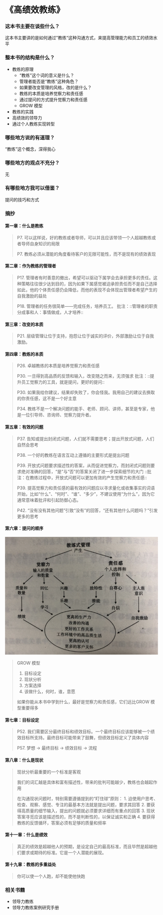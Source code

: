 # 《高绩效教练》

### 这本书主要在谈些什么？

这本书主要讲的是如何通过”教练“这种沟通方式，来提高管理能力和员工的绩效水平

### 整本书的结构是什么？

* 教练的原理
  * “教练”这个词的意义是什么？
  * 管理者能否是“教练”这种角色？
  * 如果要改变管理的风格，改的是什么？
  * 教练的本质是培养觉察力和责任感
  * 通过提问的方式提升觉察力和责任感
  * GROW 模型
* 教练的实践
* 高绩效的领导力
* 通过个人教练实现转型

### 哪些地方说的有道理？

“教练”这个概念，深得我心

### 哪些地方的观点不充分？

无

### 有哪些地方我可以借鉴？

提问的技巧和方式

### 摘抄

#### 第一章：什么是教练

> P7. 可以这样说，好的教练或者导师，可以并且应该带领一个人超越教练或者导师自身知识的局限
>
> P7. 教练必须从潜能的角度看待客户的无限可能性，而不是现有的绩效表现

#### 第二章：作为教练的管理者

> P17. 管理者有时善意的撤出，希望可以驱动下属学会去承担更多的责任。这种策略往往很少达到目的，因为如果下属感觉被迫承担责任而不是自己选择如此，他的个体责任感仍会降低，而他的表现不会体现出管理者希望产生的自我激励的益处
>
> P18. 管理者的任务很简单——完成任务，培养员工。 批注：::管理者的职责分成事和人：事情做成，人才培养::

#### 第三章：改变的本质

> P21. 层级管理让位于支持，抱怨让位于诚实的评价，外部激励让位于自我激励。

#### 第四章：教练的本质

> P26. 卓越教练的本质是培养觉察力和责任感
>
> P30. 一旦得到高品质的反馈和输入，改变随之而来，无须强求 批注：::提升员工觉察力的工具，就是提问，更好的提问::
>
> P30. 如果我给你建议，结果却失败了，你会怪我。我用自己的建议去换取的你责任感，这不是一个好主意
>
> P34. 教练不是一个解决问题的能手、老师、顾问、讲师，甚至是专家，他是一位引导师、咨询师、觉察力提升者。

#### 第五章：有效的问题

> P37. 告知或提出封闭式问题，人们就不需要思考；提出开放式问题，人们 自然会思考
>
> P38. 一个好的教练在语言互动上遵循的主要形式是提出问题
>
> P39. 开放式问题要求描述性的答案，从而促进觉察力，而封闭式问题则要求绝对准确的回答，“是”与“否”的答案关闭了进一步探索细节的大门 ::批注：在教练过程中，开放式问题可以更加有效的产生觉察力和责任感::
>
> P39. 提高觉察力和责任感的最有效的问题应以寻求量化或收集事实的词语开始，比如“什么”、“何时”、“谁”、“多少”，不建议使用“为什么”，因为它通常意味着批评和引起防御心态。
>
> P42. “没有没有其他问题”引致“没有”的回答，“还有其他什么问题吗？”引发更多的思考

#### 第六章：提问的顺序

![&#x89C9;&#x5BDF;&#x529B;&#x548C;&#x8D23;&#x4EFB;&#x5FC3;](../.gitbook/assets/image%20%283%29.png)

> GROW 模型 
>
> 1. 目标设定
> 2. 现状分析
> 3. 方案选择
> 4. 该做什么，何时，谁，意愿
>
> 如果你能从本书中学到什么，最好是觉察力和责任感，它们远比GROW 模型重要得多

#### 第七章：目标设定

> P52. 我们需要区分最终目标和绩效目标。一个最终目标应该能够被一个绩效目标所支持。最终目标可能带来了鼓舞，但绩效目标定义了具体内容
>
> P57. 梦想 -&gt; 最终目标 -&gt; 绩效目标 -&gt; 流程

#### 第八章：什么是现状

> 现状分析最重要的一个标准是客观
>
> 我们的词汇越是具体和富有描述性，带来的批判可能越少，教练也会越起作用
>
> 在沟通现状问题时，特别需要遵循提到的“盯住球”原则： 1. 迫使用户思考、检查、观察、感觉、专注的最基本方法就是提出问题，要求其回答 2. 要获得高质量的细节输入，提出的问题就必须要求详细而有重点的回答 3. 现状答案寻觅应该是描述性的，而不是判断性的，以保证诚实和正确 4. 要获得教练的反馈循环，答案必须有足够的质量和频率

#### 第十一章：什么是绩效

> 真正的绩效是超越他人的预期，是设定自己的最高标准，而且毕然是超越他们要求或期待的标准。它是一个人潜能的展现。

#### 第十九章：教练的多重益处

> 你可以使一个人跑，却不能使他快跑

### 相关书籍

* 领导力教练
* 领导力教练案例研究手册

